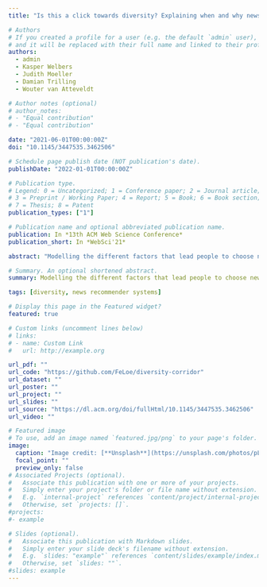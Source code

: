 ```yaml
---
title: "Is this a click towards diversity? Explaining when and why news users make diverse choices"

# Authors
# If you created a profile for a user (e.g. the default `admin` user), write the username (folder name) here
# and it will be replaced with their full name and linked to their profile.
authors:
  - admin
  - Kasper Welbers
  - Judith Moeller
  - Damian Trilling
  - Wouter van Atteveldt

# Author notes (optional)
# author_notes:
# - "Equal contribution"
# - "Equal contribution"

date: "2021-06-01T00:00:00Z"
doi: "10.1145/3447535.3462506"

# Schedule page publish date (NOT publication's date).
publishDate: "2022-01-01T00:00:00Z"

# Publication type.
# Legend: 0 = Uncategorized; 1 = Conference paper; 2 = Journal article;
# 3 = Preprint / Working Paper; 4 = Report; 5 = Book; 6 = Book section;
# 7 = Thesis; 8 = Patent
publication_types: ["1"]

# Publication name and optional abbreviated publication name.
publication: In *13th ACM Web Science Conference*
publication_short: In *WebSci'21*

abstract: "Modelling the different factors that lead people to choose news articles is one of the key challenges for understanding the diversity of news diets – as a news diet is the result of a series of decisions for certain articles over others, a sequence of choices that was made by the individual consumer. This study sheds light on the interplay between content-related (past behavior, habits, preferences) and situational factors (positioning, saturation, control). The latter could offer possibilities to promote more unexpected news encounters that diverge from past news consumption. To test this, a Python-based web application for interactively testing different forms of news personalization over time was used. 247 respondents used the system over a two-week period, in total making almost 23,000 choices. Our results show that: (1) Selections are influenced by a strong positioning effect that follows a reading pattern (left-right, up-down). This effect is stable across devices, topics, and preferences. (2) How much control people are given influences the length and the amount of different sessions (personalization leads to fewer and shorter sessions). (3) With high control, the diversity of preferences influenced the diversity of selected news more, possibly widening gaps between diversity-seeking and -averse users. (4) How often a topic was chosen in the last hour negatively impacts whether it gets chosen again, showing saturation effects. (5) Clicks on sports and economic articles can be explained by preferences, but not past behavior; for political news the opposite is found. (6) There is no significant correlation between the actual diversity (presented or selected topics) and the topic diversity perceived by the users – in spite of clear differences in actual diversity between the groups. From this we can conclude the importance of situational factors in modelling news selection and their potential to narrow or widen the diversity corridor. In sum, our results contribute to a better understanding of the interaction of news recommender systems and humans and how this shapes which news articles get chosen."

# Summary. An optional shortened abstract.
summary: Modelling the different factors that lead people to choose news articles is one of the key challenges for understanding the diversity of news diets.

tags: [diversity, news recommender systems]

# Display this page in the Featured widget?
featured: true

# Custom links (uncomment lines below)
# links:
# - name: Custom Link
#   url: http://example.org

url_pdf: ""
url_code: "https://github.com/FeLoe/diversity-corridor"
url_dataset: ""
url_poster: ""
url_project: ""
url_slides: ""
url_source: "https://dl.acm.org/doi/fullHtml/10.1145/3447535.3462506"
url_video: ""

# Featured image
# To use, add an image named `featured.jpg/png` to your page's folder.
image:
  caption: "Image credit: [**Unsplash**](https://unsplash.com/photos/pLCdAaMFLTE)"
  focal_point: ""
  preview_only: false
# Associated Projects (optional).
#   Associate this publication with one or more of your projects.
#   Simply enter your project's folder or file name without extension.
#   E.g. `internal-project` references `content/project/internal-project/index.md`.
#   Otherwise, set `projects: []`.
#projects:
#- example

# Slides (optional).
#   Associate this publication with Markdown slides.
#   Simply enter your slide deck's filename without extension.
#   E.g. `slides: "example"` references `content/slides/example/index.md`.
#   Otherwise, set `slides: ""`.
#slides: example
---
```

